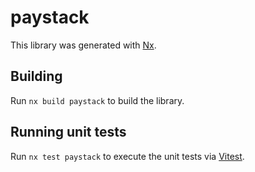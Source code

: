 # paystack

This library was generated with [Nx](https://nx.dev).

## Building

Run `nx build paystack` to build the library.

## Running unit tests

Run `nx test paystack` to execute the unit tests via [Vitest](https://vitest.dev/).
